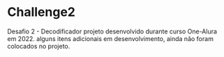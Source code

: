# Challenge2
Desafio 2 - Decodificador
projeto desenvolvido durante curso One-Alura em 2022.
alguns itens adicionais em desenvolvimento, ainda não foram colocados no projeto.
